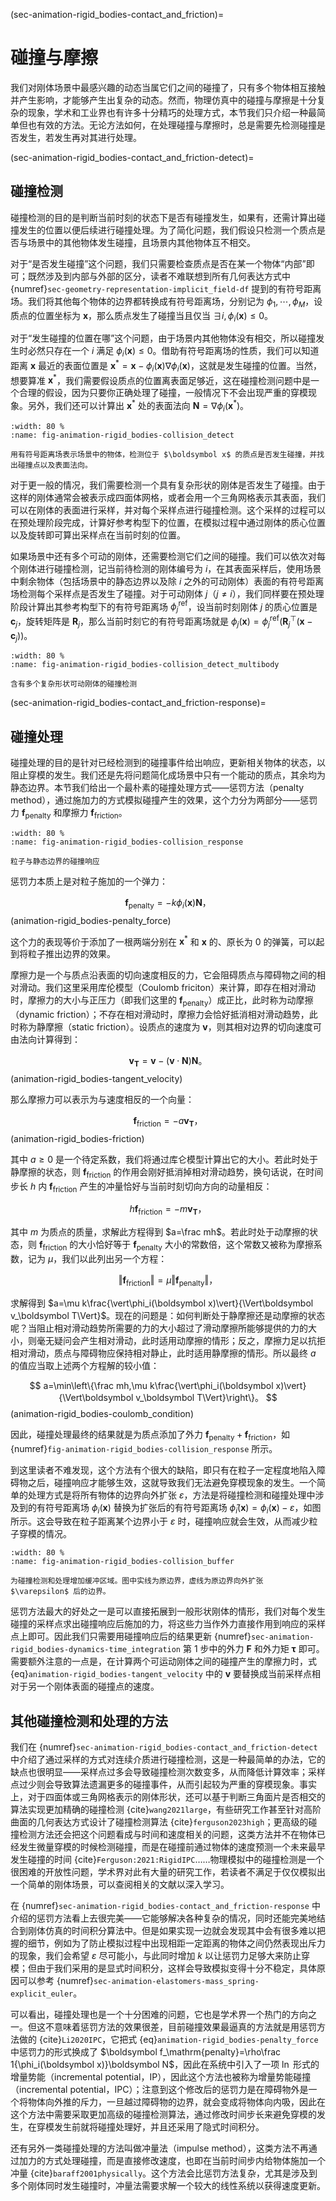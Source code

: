 (sec-animation-rigid_bodies-contact_and_friction)=
# 碰撞与摩擦

我们对刚体场景中最感兴趣的动态当属它们之间的碰撞了，只有多个物体相互接触并产生影响，才能够产生出复杂的动态。然而，物理仿真中的碰撞与摩擦是十分复杂的现象，学术和工业界也有许多十分精巧的处理方式，本节我们只介绍一种最简单但也有效的方法。无论方法如何，在处理碰撞与摩擦时，总是需要先检测碰撞是否发生，若发生再对其进行处理。

(sec-animation-rigid_bodies-contact_and_friction-detect)=
## 碰撞检测

碰撞检测的目的是判断当前时刻的状态下是否有碰撞发生，如果有，还需计算出碰撞发生的位置以便后续进行碰撞处理。为了简化问题，我们假设只检测一个质点是否与场景中的其他物体发生碰撞，且场景内其他物体互不相交。

对于“是否发生碰撞”这个问题，我们只需要检查质点是否在某一个物体“内部”即可；既然涉及到内部与外部的区分，读者不难联想到所有几何表达方式中 {numref}`sec-geometry-representation-implicit_field-df` 提到的有符号距离场。我们将其他每个物体的边界都转换成有符号距离场，分别记为 $\phi_1,\cdots,\phi_M$，设质点的位置坐标为 $\boldsymbol x$，那么质点发生了碰撞当且仅当 $\exists i,\phi_i(\boldsymbol x)\le 0$。

对于“发生碰撞的位置在哪”这个问题，由于场景内其他物体没有相交，所以碰撞发生时必然只存在一个 $i$ 满足 $\phi_i(\boldsymbol x)\le 0$。借助有符号距离场的性质，我们可以知道距离 $\boldsymbol x$ 最近的表面位置是 $\boldsymbol x^*=\boldsymbol x-\phi_i(\boldsymbol x)\nabla\phi_i(\boldsymbol x)$，这就是发生碰撞的位置。当然，想要算准 $\boldsymbol x^*$，我们需要假设质点的位置离表面足够近，这在碰撞检测问题中是一个合理的假设，因为只要你正确处理了碰撞，一般情况下不会出现严重的穿模现象。另外，我们还可以计算出 $\boldsymbol x^*$ 处的表面法向 $\boldsymbol N=\nabla\phi_i(\boldsymbol x^*)$。

```{figure} fig/animation-rigid_bodies-collision_detect.png
:width: 80 %
:name: fig-animation-rigid_bodies-collision_detect

用有符号距离场表示场景中的物体，检测位于 $\boldsymbol x$ 的质点是否发生碰撞，并找出碰撞点以及表面法向。
```

对于更一般的情况，我们需要检测一个具有复杂形状的刚体是否发生了碰撞。由于这样的刚体通常会被表示成四面体网格，或者会用一个三角网格表示其表面，我们可以在刚体的表面进行采样，并对每个采样点进行碰撞检测。这个采样的过程可以在预处理阶段完成，计算好参考构型下的位置，在模拟过程中通过刚体的质心位置以及旋转即可算出采样点在当前时刻的位置。

如果场景中还有多个可动的刚体，还需要检测它们之间的碰撞。我们可以依次对每个刚体进行碰撞检测，记当前待检测的刚体编号为 $i$，在其表面采样后，使用场景中剩余物体（包括场景中的静态边界以及除 $i$ 之外的可动刚体）表面的有符号距离场检测每个采样点是否发生了碰撞。对于可动刚体 $j$（$j\ne i$），我们同样要在预处理阶段计算出其参考构型下的有符号距离场 $\phi^\mathrm{ref}_j$，设当前时刻刚体 $j$ 的质心位置是 $\boldsymbol c_j$，旋转矩阵是 $\boldsymbol R_j$，那么当前时刻它的有符号距离场就是 $\phi_j(\boldsymbol x)=\phi^\mathrm{ref}_j\left(\boldsymbol R_j^\top(\boldsymbol x-\boldsymbol c_j)\right)$。

```{figure} fig/animation-rigid_bodies-collision_detect_multibody.png
:width: 80 %
:name: fig-animation-rigid_bodies-collision_detect_multibody

含有多个复杂形状可动刚体的碰撞检测
```

(sec-animation-rigid_bodies-contact_and_friction-response)=
## 碰撞处理

碰撞处理的目的是针对已经检测到的碰撞事件给出响应，更新相关物体的状态，以阻止穿模的发生。我们还是先将问题简化成场景中只有一个能动的质点，其余均为静态边界。本节我们给出一个最朴素的碰撞处理方式——惩罚方法（penalty method），通过施加力的方式模拟碰撞产生的效果，这个力分为两部分——惩罚力 $\boldsymbol f_\mathrm{penalty}$ 和摩擦力 $\boldsymbol f_\mathrm{friction}$。

```{figure} fig/animation-rigid_bodies-collision_response.png
:width: 80 %
:name: fig-animation-rigid_bodies-collision_response

粒子与静态边界的碰撞响应
```

惩罚力本质上是对粒子施加的一个弹力：

$$
\boldsymbol f_\mathrm{penalty}=-k\phi_i(\boldsymbol x)\boldsymbol N，
$$ (animation-rigid_bodies-penalty_force)

这个力的表现等价于添加了一根两端分别在 $\boldsymbol x^*$ 和 $\boldsymbol x$ 的、原长为 $0$ 的弹簧，可以起到将粒子推出边界的效果。

摩擦力是一个与质点沿表面的切向速度相反的力，它会阻碍质点与障碍物之间的相对滑动。我们这里采用库伦模型（Coulomb friciton）来计算，即存在相对滑动时，摩擦力的大小与正压力（即我们这里的 $\boldsymbol f_\mathrm{penalty}$）成正比，此时称为动摩擦（dynamic friction）；不存在相对滑动时，摩擦力会恰好抵消相对滑动趋势，此时称为静摩擦（static friction）。设质点的速度为 $\boldsymbol v$，则其相对边界的切向速度可由法向计算得到：

$$
\boldsymbol v_\boldsymbol T=\boldsymbol v-(\boldsymbol v\cdot\boldsymbol N)\boldsymbol N。
$$ (animation-rigid_bodies-tangent_velocity)

那么摩擦力可以表示为与速度相反的一个向量：

$$
\boldsymbol f_\mathrm{friction}=-a\boldsymbol v_\boldsymbol T，
$$ (animation-rigid_bodies-friction)

其中 $a\ge 0$ 是一个待定系数，我们将通过库仑模型计算出它的大小。若此时处于静摩擦的状态，则 $\boldsymbol f_\mathrm{friction}$ 的作用会刚好抵消掉相对滑动趋势，换句话说，在时间步长 $h$ 内 $\boldsymbol f_\mathrm{friction}$ 产生的冲量恰好与当前时刻切向方向的动量相反：
	
$$
h\boldsymbol f_\mathrm{friction}=-m\boldsymbol v_\boldsymbol T，
$$

其中 $m$ 为质点的质量，求解此方程得到 $a=\frac mh$。若此时处于动摩擦的状态，则 $\boldsymbol f_\mathrm{friction}$ 的大小恰好等于 $\boldsymbol f_\mathrm{penalty}$ 大小的常数倍，这个常数又被称为摩擦系数，记为 $\mu$，我们以此列出另一个方程：

$$
\Vert\boldsymbol f_\mathrm{friction}\Vert=\mu\Vert\boldsymbol f_\mathrm{penalty}\Vert，
$$

求解得到 $a=\mu k\frac{\vert\phi_i(\boldsymbol x)\vert}{\Vert\boldsymbol v_\boldsymbol T\Vert}$。现在的问题是：如何判断处于静摩擦还是动摩擦的状态呢？当阻止相对滑动趋势所需要的力的大小超过了滑动摩擦所能够提供的力的大小，则毫无疑问会产生相对滑动，此时适用动摩擦的情形；反之，摩擦力足以抗拒相对滑动，质点与障碍物应保持相对静止，此时适用静摩擦的情形。所以最终 $a$ 的值应当取上述两个方程解的较小值：

$$
a=\min\left\{\frac mh,\mu k\frac{\vert\phi_i(\boldsymbol x)\vert}{\Vert\boldsymbol v_\boldsymbol T\Vert}\right\}。
$$ (animation-rigid_bodies-coulomb_condition)

因此，碰撞处理最终的结果就是为质点添加了外力 $\boldsymbol f_\mathrm{penalty}+\boldsymbol f_\mathrm{friction}$，如{numref}`fig-animation-rigid_bodies-collision_response` 所示。

到这里读者不难发现，这个方法有个很大的缺陷，即只有在粒子一定程度地陷入障碍物之后，碰撞响应才能够生效，这就导致我们无法避免穿模现象的发生。一个简单的处理方式是将所有物体的边界向外扩张 $\varepsilon$，方法是将碰撞检测和碰撞处理中涉及到的有符号距离场 $\phi_i(\boldsymbol x)$ 替换为扩张后的有符号距离场 $\hat\phi_i(\boldsymbol x)=\phi_i(\boldsymbol x)-\varepsilon$，如图所示。这会导致在粒子距离某个边界小于 $\varepsilon$ 时，碰撞响应就会生效，从而减少粒子穿模的情况。

```{figure} fig/animation-rigid_bodies-collision_buffer.png
:width: 80 %
:name: fig-animation-rigid_bodies-collision_buffer

为碰撞检测和处理增加缓冲区域。图中实线为原边界，虚线为原边界向外扩张 $\varepsilon$ 后的边界。
```

惩罚方法最大的好处之一是可以直接拓展到一般形状刚体的情形，我们对每个发生碰撞的采样点求出碰撞响应后施加的力，将这些力当作外力直接作用到响应的采样点上即可。因此我们只需要用碰撞响应后的结果更新 {numref}`sec-animation-rigid_bodies-dynamics-time_integration` 第 1 步中的外力 $\boldsymbol F$ 和外力矩 $\boldsymbol\tau$ 即可。需要额外注意的一点是，在计算两个可运动刚体之间的碰撞产生的摩擦力时，式 {eq}`animation-rigid_bodies-tangent_velocity` 中的 $\boldsymbol v$ 要替换成当前采样点相对于另一个刚体表面的碰撞点的速度。

## 其他碰撞检测和处理的方法

我们在 {numref}`sec-animation-rigid_bodies-contact_and_friction-detect` 中介绍了通过采样的方式对连续介质进行碰撞检测，这是一种最简单的办法，它的缺点也很明显——采样点过多会导致碰撞检测次数变多，从而降低计算效率；采样点过少则会导致算法遗漏更多的碰撞事件，从而引起较为严重的穿模现象。事实上，对于四面体或三角网格表示的刚体形状，还可以基于判断三角面片是否相交的算法实现更加精确的碰撞检测 {cite}`wang2021large`，有些研究工作甚至针对高阶曲面的几何表达方式设计了碰撞检测算法 {cite}`ferguson2023high`；更高级的碰撞检测方法还会把这个问题看成与时间和速度相关的问题，这类方法并不在物体已经发生微量穿模的时候检测碰撞，而是在碰撞前通过物体的速度预测一个未来最早发生碰撞的时间 {cite}`Ferguson:2021:RigidIPC`……物理模拟中的碰撞检测是一个很困难的开放性问题，学术界对此有大量的研究工作，若读者不满足于仅仅模拟出一个简单的刚体场景，可以查阅相关的文献以深入学习。

在 {numref}`sec-animation-rigid_bodies-contact_and_friction-response` 中介绍的惩罚方法看上去很完美——它能够解决各种复杂的情况，同时还能完美地结合到刚体仿真的时间积分算法中。但是如果实现一边就会发现其中会有很多难以把握的细节，例如为了防止模拟过程中出现相距一定距离的物体之间仍然表现出斥力的现象，我们会希望 $\varepsilon$ 尽可能小，与此同时增加 $k$ 以让惩罚力足够大来防止穿模；但由于我们采用的是显式时间积分，这样会导致模拟变得十分不稳定，具体原因可以参考 {numref}`sec-animation-elastomers-mass_spring-explicit_euler`。

可以看出，碰撞处理也是一个十分困难的问题，它也是学术界一个热门的方向之一。但这不意味着惩罚方法的效果很差，目前碰撞效果最逼真的方法就是用惩罚方法做的 {cite}`Li2020IPC`，它把式 {eq}`animation-rigid_bodies-penalty_force` 中惩罚力的形式换成了 $\boldsymbol f_\mathrm{penalty}=\rho\frac 1{\phi_i(\boldsymbol x)}\boldsymbol N$，因此在系统中引入了一项 $\ln$ 形式的增量势能（incremental potential，IP），因此这个方法也被称为增量势能碰撞（incremental potential，IPC）；注意到这个修改后的惩罚力是在障碍物外是一个将物体向外推的斥力，一旦越过障碍物的边界，就会变成将物体向内吸，因此在这个方法中需要采取更加高级的碰撞检测算法，通过修改时间步长来避免穿模的发生，在穿模发生前就将碰撞处理好，并且还采用了隐式时间积分。

还有另外一类碰撞处理的方法叫做冲量法（impulse method），这类方法不再通过加力的方式处理碰撞，而是直接修改速度，也即在当前时间步内给物体施加一个冲量 {cite}`baraff2001physically`。这个方法会比惩罚方法复杂，尤其是涉及到多个刚体同时发生碰撞时，冲量法需要求解一个较大的线性系统以获得速度更新。